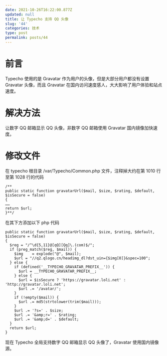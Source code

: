 ```yaml
---
date: 2021-10-26T16:22:00.877Z
updated: null
title: 让 Typecho 支持 QQ 头像
slug: '44'
categories: 技术
type: post
permalink: posts/44
---
```



# 前言
Typecho 使用的是 Gravatar 作为用户的头像，但是大部分用户都没有设置 Gravatar 头像，而且 Gravatar 在国内访问速度感人，大大影响了用户体验和站点速度。

# 解决方法
让数字 QQ 邮箱显示 QQ 头像，非数字 QQ 邮箱使用 Gravatar 国内镜像加快速度。

# 修改文件
在 typecho 根目录 /var/Typecho/Common.php 文件，注释掉大约在第 1010 行至第 1028 行的代码

    /**
    public static function gravatarUrl($mail, $size, $rating, $default, $isSecure = false)
    {
    ……
    return $url;
    }**/
在其下方添加以下 php 代码

    public static function gravatarUrl($mail, $size, $rating, $default, $isSecure = false)
    {
      $reg = "/^\d{5,11}@[qQ][Qq]\.(com)$/";
      if (preg_match($reg, $mail)) {
        $img    = explode("@", $mail);
        $url = "//q2.qlogo.cn/headimg_dl?dst_uin={$img[0]}&spec=100";
      } else {
        if (defined('__TYPECHO_GRAVATAR_PREFIX__')) {
          $url = __TYPECHO_GRAVATAR_PREFIX__;
        } else {
          $url = $isSecure ? 'https://gravatar.loli.net' : 'http://gravatar.loli.net';
          $url .= '/avatar/';
        }
        if (!empty($mail)) {
          $url .= md5(strtolower(trim($mail)));
        }
        $url .= '?s=' . $size;
        $url .= '&amp;r=' . $rating;
        $url .= '&amp;d=' . $default;
      }
      return $url;
    } 
现在 Typecho 全局支持数字 QQ 邮箱显示 QQ 头像了，Gravatar 使用国内镜像源。